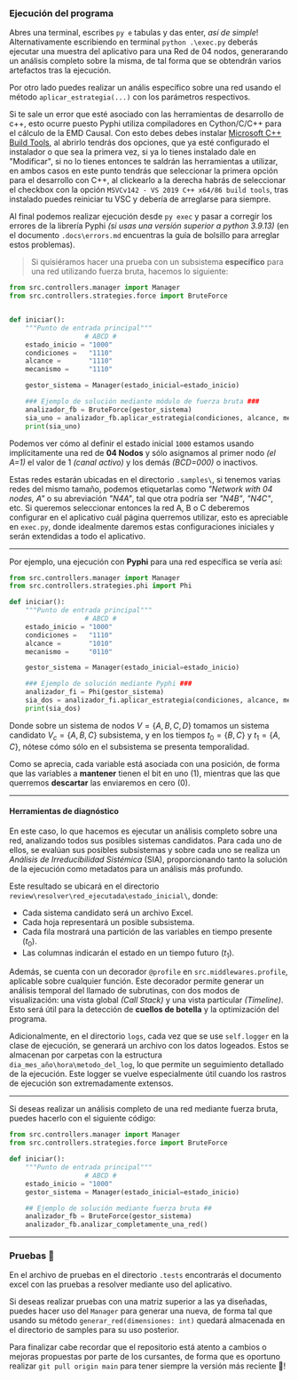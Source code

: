 ### Ejecución del programa

Abres una terminal, escribes `py e` tabulas y das enter, _así de simple_! Alternativamente escribiendo en terminal `python .\exec.py` deberás ejecutar una muestra del aplicativo para una Red de 04 nodos, generarando un análisis completo sobre la misma, de tal forma que se obtendrán varios artefactos tras la ejecución.

Por otro lado puedes realizar un anális específico sobre una red usando el método `aplicar_estrategia(...)` con los parámetros respectivos.

Si te sale un error que esté asociado con las herramientas de desarrollo de c++, esto ocurre puesto Pyphi utiliza compiladores en Cython/C/C++ para el cálculo de la EMD Causal. Con esto debes debes instalar [Microsoft C++ Build Tools](https://visualstudio.microsoft.com/es/visual-cpp-build-tools/), al abrirlo tendrás dos opciones, que ya esté configurado el instalador o que sea la primera vez, si ya lo tienes instalado dale en "Modificar", si no lo tienes entonces te saldrán las herramientas a utilizar, en ambos casos en este punto tendrás que seleccionar la primera opción para el desarrollo con C++, al clickearlo a la derecha habrás de seleccionar el checkbox con la opción `MSVCv142 - VS 2019 C++ x64/86 build tools`, tras instalado puedes reiniciar tu VSC y debería de arreglarse para siempre.

Al final podemos realizar ejecución desde `py exec` y pasar a corregir los errores de la librería Pyphi *(si usas una versión superior a python 3.9.13)* (en el documento `.docs\errors.md` encuentras la guía de bolsillo para arreglar estos problemas).

> Si quisiéramos hacer una prueba con un subsistema **específico** para una red utilizando fuerza bruta, hacemos lo siguiente:

```py
from src.controllers.manager import Manager
from src.controllers.strategies.force import BruteForce


def iniciar():
    """Punto de entrada principal"""
                   # ABCD #
    estado_inicio = "1000"
    condiciones =   "1110"
    alcance =       "1110"
    mecanismo =     "1110"

    gestor_sistema = Manager(estado_inicial=estado_inicio)

    ### Ejemplo de solución mediante módulo de fuerza bruta ###
    analizador_fb = BruteForce(gestor_sistema)
    sia_uno = analizador_fb.aplicar_estrategia(condiciones, alcance, mecanismo)
    print(sia_uno)
```

Podemos ver cómo al definir el estado inicial `1000` estamos usando implícitamente una red de **04 Nodos** y sólo asignamos al primer nodo _(el A=1)_ el valor de 1 _(canal activo)_ y los demás _(BCD=000)_ o inactivos.

Estas redes estarán ubicadas en el directorio `.samples\`, si tenemos varias redes del mismo tamaño, podemos etiquetarlas como *"Network with 04 nodes, A"* o su abreviación *"N4A"*, tal que otra podría ser *"N4B"*, *"N4C"*, etc. Si queremos seleccionar entonces la red A, B o C deberemos configurar en el aplicativo cuál página querremos utilizar, esto es apreciable en `exec.py`, donde idealmente daremos estas configuraciones iniciales y serán extendidas a todo el aplicativo.

---

Por ejemplo, una ejecución con **Pyphi** para una red específica se vería así:

```py
from src.controllers.manager import Manager
from src.controllers.strategies.phi import Phi

def iniciar():
    """Punto de entrada principal"""
                   # ABCD #
    estado_inicio = "1000"
    condiciones =   "1110"
    alcance =       "1010"
    mecanismo =     "0110"

    gestor_sistema = Manager(estado_inicial=estado_inicio)

    ### Ejemplo de solución mediante Pyphi ###
    analizador_fi = Phi(gestor_sistema)
    sia_dos = analizador_fi.aplicar_estrategia(condiciones, alcance, mecanismo)
    print(sia_dos)
```

Donde sobre un sistema de nodos $V=\{A,B,C,D\}$ tomamos un sistema candidato $V_c=\{A,B,C\}$ subsistema, y en los tiempos $t_0=\{B,C\}$ y $t_1=\{A,C\}$, nótese cómo sólo en el subsistema se presenta temporalidad.

Como se aprecia, cada variable está asociada con una posición, de forma que las variables a **mantener** tienen el bit en uno (1), mientras que las que querremos **descartar** las enviaremos en cero (0).

---

#### Herramientas de diagnóstico

En este caso, lo que hacemos es ejecutar un análisis completo sobre una red, analizando todos sus posibles sistemas candidatos. Para cada uno de ellos, se evalúan sus posibles subsistemas y sobre cada uno se realiza un _Análisis de Irreducibilidad Sistémica_ (SIA), proporcionando tanto la solución de la ejecución como metadatos para un análisis más profundo.

Este resultado se ubicará en el directorio `review\resolver\red_ejecutada\estado_inicial\`, donde:
- Cada sistema candidato será un archivo Excel.
- Cada hoja representará un posible subsistema.
- Cada fila mostrará una partición de las variables en tiempo presente $(t_0)$.
- Las columnas indicarán el estado en un tiempo futuro $(t_1)$.

Además, se cuenta con un decorador `@profile` en `src.middlewares.profile`, aplicable sobre cualquier función. Este decorador permite generar un análisis temporal del llamado de subrutinas, con dos modos de visualización: una vista global _(Call Stack)_ y una vista particular _(Timeline)_. Esto será útil para la detección de **cuellos de botella** y la optimización del programa.

Adicionalmente, en el directorio `logs`, cada vez que se use `self.logger` en la clase de ejecución, se generará un archivo con los datos logeados. Estos se almacenan por carpetas con la estructura `dia_mes_año\hora\metodo_del_log`, lo que permite un seguimiento detallado de la ejecución. Este logger se vuelve especialmente útil cuando los rastros de ejecución son extremadamente extensos.

---

Si deseas realizar un análisis completo de una red mediante fuerza bruta, puedes hacerlo con el siguiente código:

```py
from src.controllers.manager import Manager
from src.controllers.strategies.force import BruteForce

def iniciar():
    """Punto de entrada principal"""
                   # ABCD #
    estado_inicio = "1000"
    gestor_sistema = Manager(estado_inicial=estado_inicio)

    ## Ejemplo de solución mediante fuerza bruta ##
    analizador_fb = BruteForce(gestor_sistema)
    analizador_fb.analizar_completamente_una_red()
```

---

### Pruebas 🧪

En el archivo de pruebas en el directorio `.tests` encontrarás el documento excel con las pruebas a resolver mediante uso del aplicativo.

Si deseas realizar pruebas con una matriz superior a las ya diseñadas, puedes hacer uso del `Manager` para generar una nueva, de forma tal que usando su método `generar_red(dimensiones: int)` quedará almacenada en el directorio de samples para su uso posterior.

Para finalizar cabe recordar que el repositorio está atento a cambios o mejoras propuestas por parte de los cursantes, de forma que es oportuno realizar `git pull origin main` para tener siempre la versión más reciente 🫶!
 